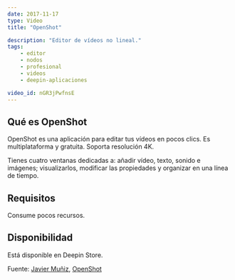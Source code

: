 ```yaml
---
date: 2017-11-17
type: Video
title: "OpenShot"

description: "Editor de vídeos no lineal."
tags:
    - editor
    - nodos
    - profesional
    - videos
    - deepin-aplicaciones

video_id: nGR3jPwfnsE
---
```


## Qué es OpenShot

OpenShot es una aplicación para editar tus vídeos en pocos clics. Es multiplataforma y gratuita. Soporta resolución 4K.

Tienes cuatro ventanas dedicadas a: añadir vídeo, texto, sonido e imágenes; visualizarlos, modificar las propiedades y organizar en una línea de tiempo.

## Requisitos

Consume pocos recursos.

## Disponibilidad

Está disponible en Deepin Store.

Fuente: [Javier Muñiz](https://www.youtube.com/channel/UCt4oJu2ItngyTNBwPNmJDfA), [OpenShot](http://www.openshot.org/)
